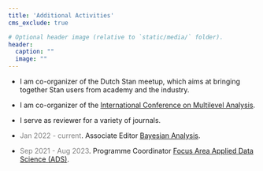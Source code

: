 ```yaml
---
title: 'Additional Activities'
cms_exclude: true

# Optional header image (relative to `static/media/` folder).
header:
  caption: ""
  image: ""
---
```


- I am co-organizer of the Dutch Stan meetup, which aims at bringing together Stan users from academy and the industry.

- I am co-organizer of the [International Conference on Multilevel Analysis](https://multilevel.fss.uu.nl).

- I serve as reviewer for a variety of journals.

- <span style="color: grey;">Jan 2022 - current</span>. Associate Editor [Bayesian Analysis](https://projecteuclid.org/journals/bayesian-analysis).

- <span style="color: grey;">Sep 2021 - Aug 2023</span>. Programme Coordinator [Focus Area Applied Data Science (ADS)](https://www.uu.nl/en/research/applied-data-science).

